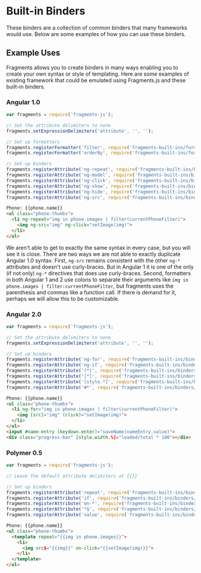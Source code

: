 # Built-in Binders

These binders are a collection of common binders that many frameworks would use. Below are some examples of how you can
use these binders.

## Example Uses

Fragments allows you to create binders in many ways enabling you to create your own syntax or style of templating. Here
are some examples of existing framework that could be emulated using Fragments.js and these built-in binders.

### Angular 1.0

```js
var fragments = require('fragments-js');

// Set the attribute delimiters to none
fragments.setExpressionDelimiters('attribute', '', '');

// Set up formatters
fragments.registerFormatter('filter', require('fragments-built-ins/formatters/filter'));
fragments.registerFormatter('orderBy', require('fragments-built-ins/formatters/sort'));

// Set up binders
fragments.registerAttribute('ng-repeat', require('fragments-built-ins/binders/repeat')());
fragments.registerAttribute('ng-model', require('fragments-built-ins/binders/value')());
fragments.registerAttribute('ng-click', require('fragments-built-ins/binders/events')('click'));
fragments.registerAttribute('ng-show', require('fragments-built-ins/binders/show')(true));
fragments.registerAttribute('ng-hide', require('fragments-built-ins/binders/show')(false));
fragments.registerAttribute('ng-src', require('fragments-built-ins/binders/attributes')('src'));
```

```html
Phone: {{phone.name}}
<ul class="phone-thumbs">
  <li ng-repeat="img in phone.images | filter(currentPhoneFilter)">
    <img ng-src="img" ng-click="setImage(img)">
  </li>
</ul>
```

We aren't able to get to exactly the same syntax in every case, but you will see it is close. There are two ways we are
not able to exactly duplicate Angular 1.0 syntax. First, `ng-src` remains consistent with the other `ng-*` attributes
and doesn't use curly-braces. But in Angular 1 it is one of the only (if not only) `ng-*` directives that does use
curly-braces. Second, formatters in both Angular 1 and 2 use colons to separate their arguments like
`img in phone.images | filter:currentPhoneFilter`, but fragments uses the parenthesis and commas like a function call.
If there is demand for it, perhaps we will allow this to be customizable.

### Angular 2.0

```js
var fragments = require('fragments-js');

// Set the attribute delimiters to none
fragments.setExpressionDelimiters('attribute', '', '');

// Set up binders
fragments.registerAttribute('ng-for', require('fragments-built-ins/binders/repeat')());
fragments.registerAttribute('ng-if', require('fragments-built-ins/binders/if')());
fragments.registerAttribute('(*)', require('fragments-built-ins/binders/key-events')());
fragments.registerAttribute('[*]', require('fragments-built-ins/binders/properties')());
fragments.registerAttribute('[style.*]', require('fragments-built-ins/binders/styles')());
fragments.registerAttribute('#*', require('fragments-built-ins/binders/ref')());
```

```html
Phone: {{phone.name}}
<ul class="phone-thumbs">
  <li ng-for="img in phone.images | filter(currentPhoneFilter)">
    <img [src]="img" (click)="setImage(img)">
  </li>
</ul>
<input #name-entry (keydown.enter)="saveName(nameEntry.value)">
<div class="progress-bar" [style.width.%]="loaded/total * 100"></div>
```

### Polymer 0.5

```js
var fragments = require('fragments-js');

// Leave the default attribute delimiters at {{}}

// Set up binders
fragments.registerAttribute('repeat', require('fragments-built-ins/binders/repeat')());
fragments.registerAttribute('if', require('fragments-built-ins/binders/if')());
fragments.registerAttribute('on-*', require('fragments-built-ins/binders/key-events')());
fragments.registerAttribute('*$', require('fragments-built-ins/binders/attributes')());
fragments.registerAttribute('value', require('fragments-built-ins/binders/value')());
```

```html
Phone: {{phone.name}}
<ul class="phone-thumbs">
  <template repeat="{{img in phone.images}}">
    <li>
      <img src$="{{img}}" on-click="{{setImage(img)}}">
    </li>
  </template>
</ul>
```
